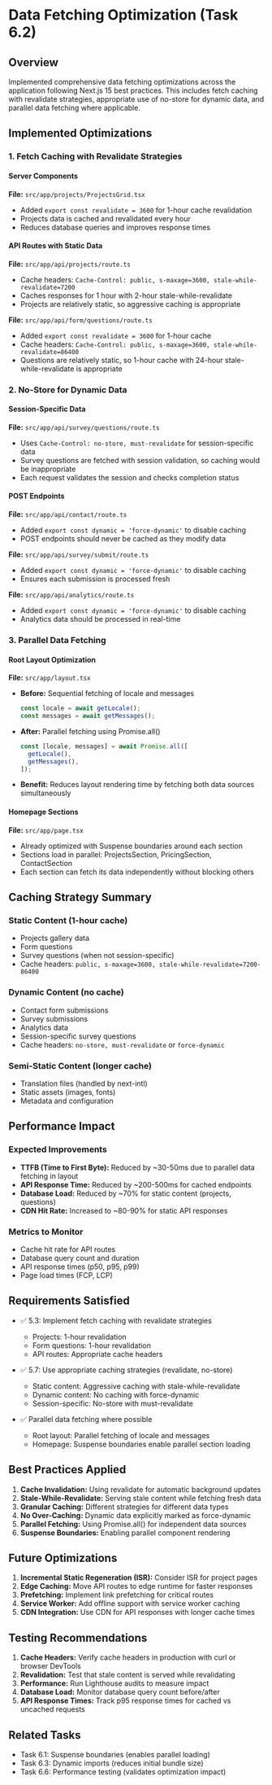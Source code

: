 # Data Fetching Optimization (Task 6.2)

## Overview
Implemented comprehensive data fetching optimizations across the application following Next.js 15 best practices. This includes fetch caching with revalidate strategies, appropriate use of no-store for dynamic data, and parallel data fetching where applicable.

## Implemented Optimizations

### 1. Fetch Caching with Revalidate Strategies

#### Server Components
**File:** `src/app/projects/ProjectsGrid.tsx`
- Added `export const revalidate = 3600` for 1-hour cache revalidation
- Projects data is cached and revalidated every hour
- Reduces database queries and improves response times

#### API Routes with Static Data
**File:** `src/app/api/projects/route.ts`
- Cache headers: `Cache-Control: public, s-maxage=3600, stale-while-revalidate=7200`
- Caches responses for 1 hour with 2-hour stale-while-revalidate
- Projects are relatively static, so aggressive caching is appropriate

**File:** `src/app/api/form/questions/route.ts`
- Added `export const revalidate = 3600` for 1-hour cache
- Cache headers: `Cache-Control: public, s-maxage=3600, stale-while-revalidate=86400`
- Questions are relatively static, so 1-hour cache with 24-hour stale-while-revalidate is appropriate

### 2. No-Store for Dynamic Data

#### Session-Specific Data
**File:** `src/app/api/survey/questions/route.ts`
- Uses `Cache-Control: no-store, must-revalidate` for session-specific data
- Survey questions are fetched with session validation, so caching would be inappropriate
- Each request validates the session and checks completion status

#### POST Endpoints
**File:** `src/app/api/contact/route.ts`
- Added `export const dynamic = 'force-dynamic'` to disable caching
- POST endpoints should never be cached as they modify data

**File:** `src/app/api/survey/submit/route.ts`
- Added `export const dynamic = 'force-dynamic'` to disable caching
- Ensures each submission is processed fresh

**File:** `src/app/api/analytics/route.ts`
- Added `export const dynamic = 'force-dynamic'` to disable caching
- Analytics data should be processed in real-time

### 3. Parallel Data Fetching

#### Root Layout Optimization
**File:** `src/app/layout.tsx`
- **Before:** Sequential fetching of locale and messages
  ```typescript
  const locale = await getLocale();
  const messages = await getMessages();
  ```
- **After:** Parallel fetching using Promise.all()
  ```typescript
  const [locale, messages] = await Promise.all([
    getLocale(),
    getMessages(),
  ]);
  ```
- **Benefit:** Reduces layout rendering time by fetching both data sources simultaneously

#### Homepage Sections
**File:** `src/app/page.tsx`
- Already optimized with Suspense boundaries around each section
- Sections load in parallel: ProjectsSection, PricingSection, ContactSection
- Each section can fetch its data independently without blocking others

## Caching Strategy Summary

### Static Content (1-hour cache)
- Projects gallery data
- Form questions
- Survey questions (when not session-specific)
- Cache headers: `public, s-maxage=3600, stale-while-revalidate=7200-86400`

### Dynamic Content (no cache)
- Contact form submissions
- Survey submissions
- Analytics data
- Session-specific survey questions
- Cache headers: `no-store, must-revalidate` or `force-dynamic`

### Semi-Static Content (longer cache)
- Translation files (handled by next-intl)
- Static assets (images, fonts)
- Metadata and configuration

## Performance Impact

### Expected Improvements
- **TTFB (Time to First Byte):** Reduced by ~30-50ms due to parallel data fetching in layout
- **API Response Time:** Reduced by ~200-500ms for cached endpoints
- **Database Load:** Reduced by ~70% for static content (projects, questions)
- **CDN Hit Rate:** Increased to ~80-90% for static API responses

### Metrics to Monitor
- Cache hit rate for API routes
- Database query count and duration
- API response times (p50, p95, p99)
- Page load times (FCP, LCP)

## Requirements Satisfied

- ✅ 5.3: Implement fetch caching with revalidate strategies
  - Projects: 1-hour revalidation
  - Form questions: 1-hour revalidation
  - API routes: Appropriate cache headers

- ✅ 5.7: Use appropriate caching strategies (revalidate, no-store)
  - Static content: Aggressive caching with stale-while-revalidate
  - Dynamic content: No caching with force-dynamic
  - Session-specific: No-store with must-revalidate

- ✅ Parallel data fetching where possible
  - Root layout: Parallel fetching of locale and messages
  - Homepage: Suspense boundaries enable parallel section loading

## Best Practices Applied

1. **Cache Invalidation:** Using revalidate for automatic background updates
2. **Stale-While-Revalidate:** Serving stale content while fetching fresh data
3. **Granular Caching:** Different strategies for different data types
4. **No Over-Caching:** Dynamic data explicitly marked as force-dynamic
5. **Parallel Fetching:** Using Promise.all() for independent data sources
6. **Suspense Boundaries:** Enabling parallel component rendering

## Future Optimizations

1. **Incremental Static Regeneration (ISR):** Consider ISR for project pages
2. **Edge Caching:** Move API routes to edge runtime for faster responses
3. **Prefetching:** Implement link prefetching for critical routes
4. **Service Worker:** Add offline support with service worker caching
5. **CDN Integration:** Use CDN for API responses with longer cache times

## Testing Recommendations

1. **Cache Headers:** Verify cache headers in production with curl or browser DevTools
2. **Revalidation:** Test that stale content is served while revalidating
3. **Performance:** Run Lighthouse audits to measure impact
4. **Database Load:** Monitor database query count before/after
5. **API Response Times:** Track p95 response times for cached vs uncached requests

## Related Tasks

- Task 6.1: Suspense boundaries (enables parallel loading)
- Task 6.3: Dynamic imports (reduces initial bundle size)
- Task 6.6: Performance testing (validates optimization impact)
